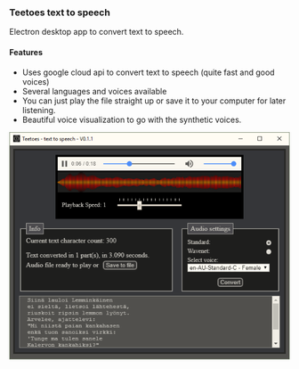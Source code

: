 ### Teetoes text to speech  

Electron desktop app to convert text to speech.

#### Features
* Uses google cloud api to convert text to speech (quite fast and good voices)
* Several languages and voices available
* You can just play the file straight up or save it to your computer for later listening.
* Beautiful voice visualization to go with the synthetic voices.

![2018-11-06_2204.png](src/assets/2018-11-06_2204.png)
